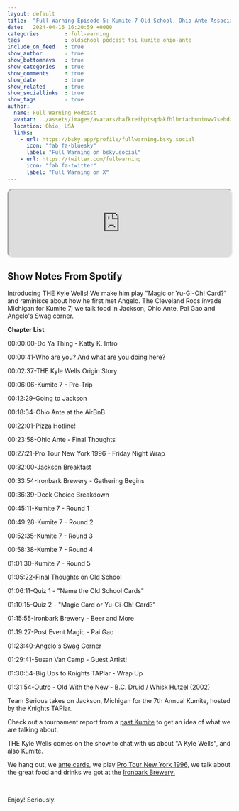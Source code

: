 ```yaml
---
layout: default
title:  "Full Warning Episode 5: Kumite 7 Old School, Ohio Ante Association and Jackson Food Talk"
date:   2024-04-16 16:20:59 +0000
categories        : full-warning
tags              : oldschool podcast tsi kumite ohio-ante
include_on_feed   : true
show_author       : true
show_bottomnavs   : true
show_categories   : true
show_comments     : true
show_date         : true
show_related      : true
show_sociallinks  : true
show_tags         : true
author:
  name: Full Warning Podcast
  avatar: ../assets/images/avatars/bafkreihptsqdakfhlhrtacbuninww7sehdzvc6pup5wodnyi4tktbv6w3u.jpg
  location: Ohio, USA
  links:
    - url: https://bsky.app/profile/fullwarning.bsky.social
      icon: "fab fa-bluesky"
      label: "Full Warning on bsky.social"
    - url: https://twitter.com/fullwarning
      icon: "fab fa-twitter"
      label: "Full Warning on X"
---
```


<iframe style="border-radius:12px" src="https://podcasters.spotify.com/pod/show/full-warning/embed/episodes/Full-Warning-Episode-5-Kumite-7-Old-School--Ohio-Ante-Association-and-Jackson-Food-Talk-e2jg10j/a-ab8kegc" allow="autoplay; clipboard-write; encrypted-media; fullscreen; picture-in-picture" width="100%" height="152"  scrolling="no"></iframe>

## Show Notes From Spotify

<p>Introducing THE Kyle Wells! We make him play &quot;Magic or Yu-Gi-Oh! Card?&quot; and reminisce about how he first met Angelo. The Cleveland Rocs invade Michigan for Kumite 7; we talk food in Jackson, Ohio Ante, Pai Gao and Angelo&#39;s Swag corner.
</p>
<p><strong>Chapter List</strong></p>
<p>00:00:00-Do Ya Thing - Katty K. Intro</p>
<p>00:00:41-Who are you? And what are you doing here?</p>
<p>00:02:37-THE Kyle Wells Origin Story</p>
<p>00:06:06-Kumite 7 - Pre-Trip</p>
<p>00:12:29-Going to Jackson</p>
<p>00:18:34-Ohio Ante at the AirBnB</p>
<p>00:22:01-Pizza Hotline!</p>
<p>00:23:58-Ohio Ante - Final Thoughts</p>
<p>00:27:21-Pro Tour New York 1996 - Friday Night Wrap</p>
<p>00:32:00-Jackson Breakfast</p>
<p>00:33:54-Ironbark Brewery - Gathering Begins</p>
<p>00:36:39-Deck Choice Breakdown</p>
<p>00:45:11-Kumite 7 - Round 1</p>
<p>00:49:28-Kumite 7 - Round 2</p>
<p>00:52:35-Kumite 7 - Round 3</p>
<p>00:58:38-Kumite 7 - Round 4</p>
<p>01:01:30-Kumite 7 - Round 5</p>
<p>01:05:22-Final Thoughts on Old School</p>
<p>01:06:11-Quiz 1 - &quot;Name the Old School Cards&quot;</p>
<p>01:10:15-Quiz 2 - &quot;Magic Card or Yu-Gi-Oh! Card?&quot;</p>
<p>01:15:55-Ironbark Brewery - Beer and More</p>
<p>01:19:27-Post Event Magic - Pai Gao</p>
<p>01:23:40-Angelo&#39;s Swag Corner</p>
<p>01:29:41-Susan Van Camp - Guest Artist!</p>
<p>01:30:54-Big Ups to Knights TAPlar - Wrap Up</p>
<p>01:31:54-Outro - Old With the New - B.C. Druid / Whisk Hutzel (2002)</p>
<p>
Team Serious takes on Jackson, Michigan for the 7th Annual Kumite, hosted by the Knights TAPlar.</p>
<p>Check out a tournament report from a <a href="https://musiccityos.com/2021/08/09/kumite-iv-organizers-report/" target="_blank">past Kumite</a> to get an idea of what we are talking about.</p>
<p>THE Kyle Wells comes on the show to chat with us about &quot;A Kyle Wells&quot;, and also Kumite.</p>
<p>We hang out, we <a href="https://rykerwilliams.github.io/ohio-ante/" target="_blank" rel="noopener noreferer">ante cards</a>, we play <a href="https://en.wikipedia.org/wiki/Magic:_The_Gathering_Pro_Tour_season_1996#Pro_Tour_%E2%80%93_New_York_(17%E2%80%9318_February_1996)" target="_blank">Pro Tour New York 1996,</a> we talk about the great food and drinks we got at the <a href="https://ironbarkbrewingco.com/" target="_blank">Ironbark Brewery.</a></p>
<p><br></p>
<p>Enjoy! Seriously.</p>